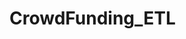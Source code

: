 # CrowdFunding_ETL
<!-- Mini Project 2

Created by Molly Gac and Sheila LaRoue

## Organized the project
- Created a new repository, named CrowdFunding_ETL, for this project.
- Cloned the new repository to our computers
- Renamed the ETL_Mini_Project_MGacSLaRoue.ipynb. Then, add this Jupyter notebook file and the Resources folder containing the crowdfunding.xlsx and the contacts.xlsx files to our repository.
- Pushed the changes to GitHub

## Instructions
The instructions for this mini project were divided into the following subsections:
-Create the Category and Subcategory DataFrames
-Create the Campaign DataFrame
-Create the Contacts DataFrame
-Create the Crowdfunding Database
-Create the Category and Subcategory DataFrames
-Extract and transform the crowdfunding.xlsx Excel data to create a category DataFrame that has the following columns:
- A "category_id" column that has entries going sequentially from "cat1" to "catn", where n is the number of unique categories
- A "category" column that contains only the category titles

The following image shows this category DataFrame:

    ![category DataFrame]()

- Export the category DataFrame as category.csv and save it to your GitHub repository.
- Extract and transform the crowdfunding.xlsx Excel data to create a subcategory DataFrame that has the following columns:
- A "subcategory_id" column that has entries going sequentially from "subcat1" to "subcatn", where n is the number of unique subcategories
- A "subcategory" column that contains only the subcategory titles

The following image shows this subcategory DataFrame:

    ![subcategory DataFrame]()

- Export the subcategory DataFrame as subcategory.csv and save it to your GitHub repository.
-------------------------------------------
- Create the Campaign DataFrame
- Extract and transform the crowdfunding.xlsx Excel data to create a campaign DataFrame has the following columns:
            The "cf_id" column
            The "contact_id" column
            The "company_name" column
            The "blurb" column, renamed to "description"
            The "goal" column, converted to the float data type
            The "pledged" column, converted to the float data type
            The "outcome" column
            The "backers_count" column
            The "country" column
            The "currency" column
            The "launched_at" column, renamed to "launch_date" and with the UTC times converted to the datetime format
            The "deadline" column, renamed to "end_date" and with the UTC times converted to the datetime format
            The "category_id" column, with unique identification numbers matching those in the "category_id" column of the category DataFrame
            The "subcategory_id" column, with the unique identification numbers matching those in the "subcategory_id" column of the subcategory DataFrame

The following image shows this campaign DataFrame:

    ![campaign DataFrame]()

- Export the campaign DataFrame as campaign.csv and save it to your GitHub repository.
-------------------------------------------
Create the Contacts DataFrame
- Choose one of the following two options for extracting and transforming the data from the contacts.xlsx Excel data:

- Option 1: Use Python dictionary methods.  We worked through this option to obtain our results.

- Option 2: Use regular expressions.

-------------------------------------------
Option 1, complete the following steps:

- Import the contacts.xlsx file into a DataFrame.
- Iterate through the DataFrame, converting each row to a dictionary.
- Iterate through each dictionary, doing the following:
- Extract the dictionary values from the keys by using a Python list comprehension.
- Add the values for each row to a new list.
- Create a new DataFrame that contains the extracted data.
- Split each "name" column value into a first and last name, and place each in a new column.
- Clean and export the DataFrame as contacts.csv and save it to your GitHub repository.

Final contact DataFrame
Create the Crowdfunding Database
- Inspect the four CSV files, and then sketch an ERD of the tables by using QuickDBDLinks to an external site..
- Use the information from the ERD to create a table schema for each CSV file.
        - specified the data types, primary keys, foreign keys, and other constraints.
- Save the database schema as a Postgres file named crowdfunding_db_schema.sql, and save it to your GitHub repository.
- Create a new Postgres database, named crowdfunding_db.
- Using the database schema, create the tables in the correct order to handle the foreign keys.
- Verify the table creation by running a SELECT statement for each table.
- Import each CSV file into its corresponding SQL table.
- Verify that each table has the correct data by running a SELECT statement for each.

## Cleaned our repository and updated a README-md file for final submission.

## References
Data for this dataset was generated by edX Boot Camps LLC, and is intended for educational purposes only.